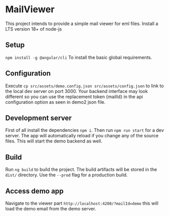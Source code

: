 # MailViewer

This project intends to provide a simple mail viewer for eml files. Install a LTS version 18+ of node-js

## Setup

`npm install -g @angular/cli` To install the basic global requirements.

## Configuration

Execute `cp src/assets/demo.config.json src/assets/config.json` to link to the local dev server on port 3000. Your backend interface may look different so you can use the replacement token {mailId} in the api configuration option as seen in demo2 json file.

## Development server

First of all install the dependencies `npm i`. Then run `npm run start` for a dev server. The app will automatically reload if you change any of the source files. This will start the demo backend as well.


## Build

Run `ng build` to build the project. The build artifacts will be stored in the `dist/` directory. Use the `--prod` flag for a production build.

## Access demo app

Navigate to the viewer part `http://localhost:4200/?mailId=demo` this will load the demo email from the demo server.
